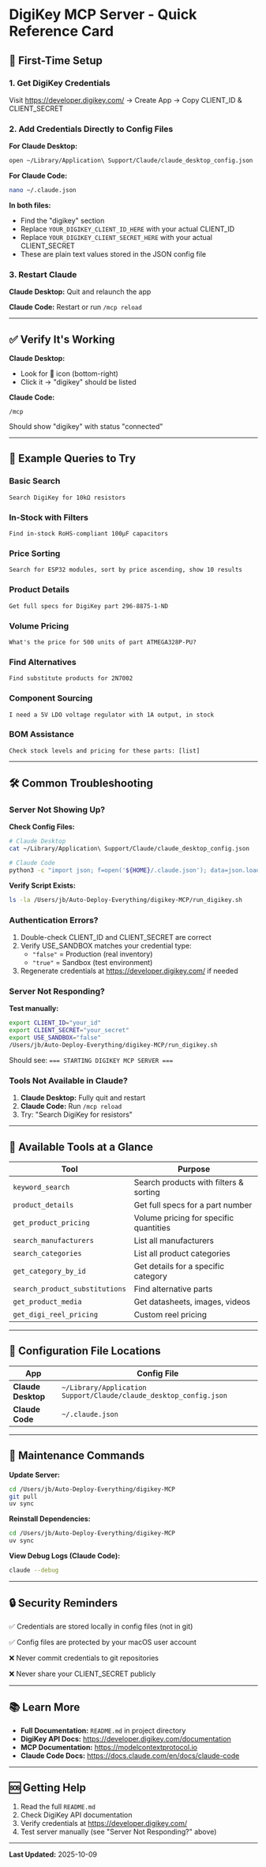 # DigiKey MCP Server - Quick Reference Card

## 🚀 First-Time Setup

### 1. Get DigiKey Credentials
Visit https://developer.digikey.com/ → Create App → Copy CLIENT_ID & CLIENT_SECRET

### 2. Add Credentials Directly to Config Files

**For Claude Desktop:**
```bash
open ~/Library/Application\ Support/Claude/claude_desktop_config.json
```

**For Claude Code:**
```bash
nano ~/.claude.json
```

**In both files:**
- Find the "digikey" section
- Replace `YOUR_DIGIKEY_CLIENT_ID_HERE` with your actual CLIENT_ID
- Replace `YOUR_DIGIKEY_CLIENT_SECRET_HERE` with your actual CLIENT_SECRET
- These are plain text values stored in the JSON config file

### 3. Restart Claude

**Claude Desktop:** Quit and relaunch the app

**Claude Code:** Restart or run `/mcp reload`

---

## ✅ Verify It's Working

**Claude Desktop:**
- Look for 🔌 icon (bottom-right)
- Click it → "digikey" should be listed

**Claude Code:**
```
/mcp
```
Should show "digikey" with status "connected"

---

## 💬 Example Queries to Try

### Basic Search
```
Search DigiKey for 10kΩ resistors
```

### In-Stock with Filters
```
Find in-stock RoHS-compliant 100µF capacitors
```

### Price Sorting
```
Search for ESP32 modules, sort by price ascending, show 10 results
```

### Product Details
```
Get full specs for DigiKey part 296-8875-1-ND
```

### Volume Pricing
```
What's the price for 500 units of part ATMEGA328P-PU?
```

### Find Alternatives
```
Find substitute products for 2N7002
```

### Component Sourcing
```
I need a 5V LDO voltage regulator with 1A output, in stock
```

### BOM Assistance
```
Check stock levels and pricing for these parts: [list]
```

---

## 🛠 Common Troubleshooting

### Server Not Showing Up?

**Check Config Files:**
```bash
# Claude Desktop
cat ~/Library/Application\ Support/Claude/claude_desktop_config.json

# Claude Code
python3 -c "import json; f=open('${HOME}/.claude.json'); data=json.load(f); print(json.dumps(data.get('mcpServers', {}), indent=2))"
```

**Verify Script Exists:**
```bash
ls -la /Users/jb/Auto-Deploy-Everything/digikey-MCP/run_digikey.sh
```

### Authentication Errors?

1. Double-check CLIENT_ID and CLIENT_SECRET are correct
2. Verify USE_SANDBOX matches your credential type:
   - `"false"` = Production (real inventory)
   - `"true"` = Sandbox (test environment)
3. Regenerate credentials at https://developer.digikey.com/ if needed

### Server Not Responding?

**Test manually:**
```bash
export CLIENT_ID="your_id"
export CLIENT_SECRET="your_secret"
export USE_SANDBOX="false"
/Users/jb/Auto-Deploy-Everything/digikey-MCP/run_digikey.sh
```

Should see: `=== STARTING DIGIKEY MCP SERVER ===`

### Tools Not Available in Claude?

1. **Claude Desktop:** Fully quit and restart
2. **Claude Code:** Run `/mcp reload`
3. Try: "Search DigiKey for resistors"

---

## 📝 Available Tools at a Glance

| Tool | Purpose |
|------|---------|
| `keyword_search` | Search products with filters & sorting |
| `product_details` | Get full specs for a part number |
| `get_product_pricing` | Volume pricing for specific quantities |
| `search_manufacturers` | List all manufacturers |
| `search_categories` | List all product categories |
| `get_category_by_id` | Get details for a specific category |
| `search_product_substitutions` | Find alternative parts |
| `get_product_media` | Get datasheets, images, videos |
| `get_digi_reel_pricing` | Custom reel pricing |

---

## 🔑 Configuration File Locations

| App | Config File |
|-----|-------------|
| **Claude Desktop** | `~/Library/Application Support/Claude/claude_desktop_config.json` |
| **Claude Code** | `~/.claude.json` |

---

## 🔧 Maintenance Commands

**Update Server:**
```bash
cd /Users/jb/Auto-Deploy-Everything/digikey-MCP
git pull
uv sync
```

**Reinstall Dependencies:**
```bash
cd /Users/jb/Auto-Deploy-Everything/digikey-MCP
uv sync
```

**View Debug Logs (Claude Code):**
```bash
claude --debug
```

---

##  🔒 Security Reminders

✅ Credentials are stored locally in config files (not in git)

✅ Config files are protected by your macOS user account

❌ Never commit credentials to git repositories

❌ Never share your CLIENT_SECRET publicly

---

## 📚 Learn More

- **Full Documentation:** `README.md` in project directory
- **DigiKey API Docs:** https://developer.digikey.com/documentation
- **MCP Documentation:** https://modelcontextprotocol.io
- **Claude Code Docs:** https://docs.claude.com/en/docs/claude-code

---

## 🆘 Getting Help

1. Read the full `README.md`
2. Check DigiKey API documentation
3. Verify credentials at https://developer.digikey.com/
4. Test server manually (see "Server Not Responding?" above)

---

**Last Updated:** 2025-10-09
